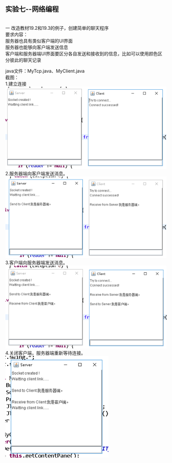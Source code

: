 ﻿## 实验七--网络编程

<br>一 改造教材19.2和19.3的例子，创建简单的聊天程序<br>
要求内容：<br>服务器也具有类似客户端的UI界面<br>
服务器也能够向客户端发送信息<br>
客户端和服务器端UI界面要区分各自发送和接收到的信息，比如可以使用颜色区分彼此的聊天记录<br>

java文件：MyTcp.java、MyClient.java<br>
截图：<br>
1.建立连接<br>
![image](https://github.com/ZQD5L/Java/raw/master/JavaExp/imgs/Java-Exp7-Network/1.png)
<br>2.服务器端向客户端发送消息。<br>
![image](https://github.com/ZQD5L/Java/raw/master/JavaExp/imgs/Java-Exp7-Network/2.png)
<br>3.客户端向服务器端发送消息。<br>
![image](https://github.com/ZQD5L/Java/raw/master/JavaExp/imgs/Java-Exp7-Network/3.png)
<br>4.关闭客户端，服务器端重新等待连接。<br>
![image](https://github.com/ZQD5L/Java/raw/master/JavaExp/imgs/Java-Exp7-Network/4.png)